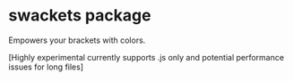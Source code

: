 # swackets package

Empowers your brackets with colors.

[Highly experimental currently supports .js only and potential performance issues for long files]
